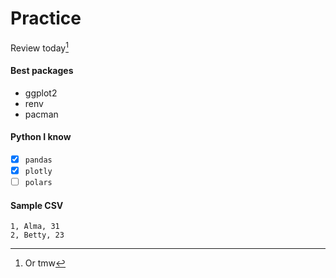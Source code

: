 

# Practice

Review today[^1]

#### Best packages
- ggplot2
- renv
- pacman

#### Python I know 

- [x] ```pandas```
- [x] ```plotly```
- [ ] ```polars``` 

#### Sample CSV

```
1, Alma, 31
2, Betty, 23
```

[^1]: Or tmw
